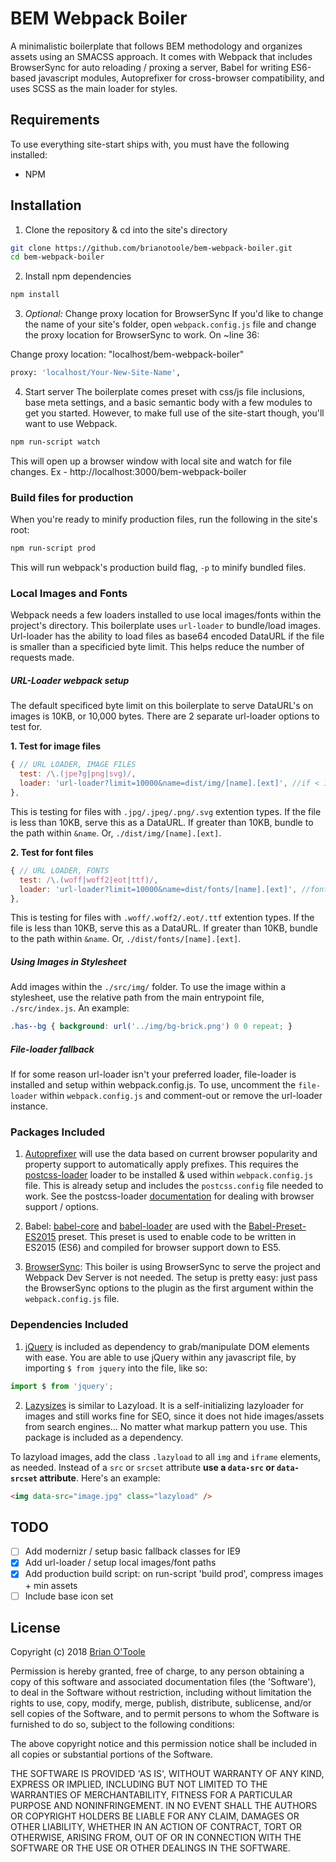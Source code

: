 # BEM Webpack Boiler
A minimalistic boilerplate that follows BEM methodology and organizes assets using an SMACSS approach. It comes with Webpack that includes BrowserSync for auto reloading / proxing a server, Babel for writing ES6-based javascript modules, Autoprefixer for cross-browser compatibility, and uses SCSS as the main loader for styles.

## Requirements
To use everything site-start ships with, you must have the following installed:

* NPM

## Installation
1. Clone the repository & cd into the site's directory
``` bash
git clone https://github.com/brianotoole/bem-webpack-boiler.git
cd bem-webpack-boiler
```

2. Install npm dependencies
``` bash
npm install
```
3. *Optional:* Change proxy location for BrowserSync
If you'd like to change the name of your site's folder, open `webpack.config.js` file and change the proxy location for BrowserSync to work. On ~line 36:

Change proxy location: "localhost/bem-webpack-boiler"
``` bash
proxy: 'localhost/Your-New-Site-Name', 
```

4. Start server
The boilerplate comes preset with css/js file inclusions, base meta settings, and a basic semantic body with a few modules to get you started. However, to make full use of the site-start though, you'll want to use Webpack.

``` bash
npm run-script watch
```

This will open up a browser window with local site and watch for file changes. Ex - http://localhost:3000/bem-webpack-boiler

### Build files for production
When you're ready to minify production files, run the following in the site's root:
``` bash
npm run-script prod
```

This will run webpack's production build flag, `-p` to minify bundled files.

### Local Images and Fonts
Webpack needs a few loaders installed to use local images/fonts within the project's directory. This boilerplate uses `url-loader` to bundle/load images. Url-loader has the ability to load files as base64 encoded DataURL if the file is smaller than a specificied byte limit. This helps reduce the number of requests made. 

##### URL-Loader webpack setup
The default specificed byte limit on this boilerplate to serve DataURL's on images is 10KB, or 10,000 bytes. There are 2 separate url-loader options to test for. 

**1. Test for image files**
``` javascript
{ // URL LOADER, IMAGE FILES
  test: /\.(jpe?g|png|svg)/,
  loader: 'url-loader?limit=10000&name=dist/img/[name].[ext]', //if < 10 kb, base64 encode img to css
},
```
This is testing for files with `.jpg/.jpeg/.png/.svg` extention types. If the file is less than 10KB, serve this as a DataURL. If greater than 10KB, bundle to the path within `&name`. Or, `./dist/img/[name].[ext]`.

**2. Test for font files**
``` javascript
{ // URL LOADER, FONTS
  test: /\.(woff|woff2|eot|ttf)/,
  loader: 'url-loader?limit=10000&name=dist/fonts/[name].[ext]', //font files to './dist/fonts/**.'
},
```
This is testing for files with `.woff/.woff2/.eot/.ttf` extention types. If the file is less than 10KB, serve this as a DataURL. If greater than 10KB, bundle to the path within `&name`. Or, `./dist/fonts/[name].[ext]`.

##### Using Images in Stylesheet
Add images within the `./src/img/` folder.
To use the image within a stylesheet, use the relative path from the main entrypoint file, `./src/index.js`. An example:
``` css
.has--bg { background: url('../img/bg-brick.png') 0 0 repeat; }
```

##### File-loader fallback
If for some reason url-loader isn't your preferred loader, file-loader is installed and setup within webpack.config.js. To use, uncomment the `file-loader` within `webpack.config.js` and comment-out or remove the url-loader instance.

### Packages Included
1. [Autoprefixer](https://www.npmjs.com/package/autoprefixer)
will use the data based on current browser popularity and property support to automatically apply prefixes. This requires the [postcss-loader](https://github.com/postcss/postcss-loader) loader to be installed & used within `webpack.config.js` file. This is already setup and includes the `postcss.config` file needed to work. See the postcss-loader [documentation](https://github.com/postcss/postcss-loader) for dealing with browser support / options.


2. Babel: [babel-core](https://github.com/babel/babel-loader) and [babel-loader](https://github.com/babel/babel-loader) are used with the [Babel-Preset-ES2015](https://www.npmjs.com/package/babel-preset-es2015-webpack) preset. This preset is used to enable code to be written in ES2015 (ES6) and compiled for browser support down to ES5.

3. [BrowserSync](https://www.npmjs.com/package/browser-sync-webpack-plugin): 
This boiler is using BrowserSync to serve the project and Webpack Dev Server is not needed. The setup is pretty easy: just pass the BrowserSync options to the plugin as the first argument within the `webpack.config.js` file.


### Dependencies Included
1. [jQuery](https://www.npmjs.com/package/jquery) is included as dependency to grab/manipulate DOM elements with ease. You are able to use jQuery within any javascript file, by importing `$ from jquery` into the file, like so:
``` javascript 
import $ from 'jquery'; 
```

2. [Lazysizes](https://www.npmjs.com/package/lazysizes) is similar to Lazyload. It is a self-initializing lazyloader for images and still works fine for SEO, since it does not hide images/assets from search engines... No matter what markup pattern you use. This package is included as a dependency. 

To lazyload images, add the class `.lazyload` to all `img` and `iframe` elements, as needed. Instead of a `src` or `srcset` attribute **use a `data-src` or `data-srcset` attribute**. Here's an example:
``` html
<img data-src="image.jpg" class="lazyload" />
```

## TODO
- [ ] Add modernizr / setup basic fallback classes for IE9
- [X] Add url-loader / setup local images/font paths
- [X] Add production build script: on run-script 'build prod', compress images + min assets
- [ ] Include base icon set

## License
Copyright (c) 2018 [Brian O'Toole](https://brianzotoole.com)

Permission is hereby granted, free of charge, to any person obtaining a copy of this software and associated documentation files (the 'Software'), to deal in the Software without restriction, including without limitation the rights to use, copy, modify, merge, publish, distribute, sublicense, and/or sell copies of the Software, and to permit persons to whom the Software is furnished to do so, subject to the following conditions:

The above copyright notice and this permission notice shall be included in all copies or substantial portions of the Software.

THE SOFTWARE IS PROVIDED 'AS IS', WITHOUT WARRANTY OF ANY KIND, EXPRESS OR IMPLIED, INCLUDING BUT NOT LIMITED TO THE WARRANTIES OF MERCHANTABILITY, FITNESS FOR A PARTICULAR PURPOSE AND NONINFRINGEMENT. IN NO EVENT SHALL THE AUTHORS OR COPYRIGHT HOLDERS BE LIABLE FOR ANY CLAIM, DAMAGES OR OTHER LIABILITY, WHETHER IN AN ACTION OF CONTRACT, TORT OR OTHERWISE, ARISING FROM, OUT OF OR IN CONNECTION WITH THE SOFTWARE OR THE USE OR OTHER DEALINGS IN THE SOFTWARE.
